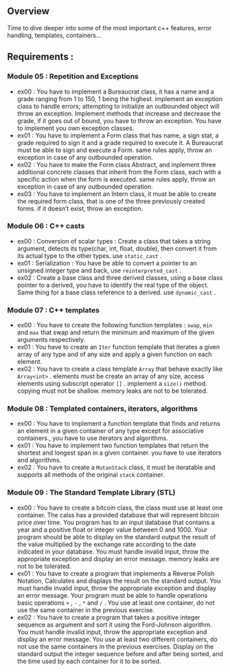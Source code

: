 ## Overview

Time to dive deeper into some of the most important c++ features, error handling, templates, containers...

## Requirements :

### Module 05 : Repetition and Exceptions

-   ex00 : You have to implement a Bureaucrat class, it has a name and a grade ranging from 1 to 150, 1 being the highest. implement an exception class to handle errors; attempting to initialize an outbounded object will throw an exception. Implement methods that increase and decrease the grade, if it goes out of bound, you have to throw an exception. You have to implement you own exception classes.
-   ex01 : You have to implement a Form class that has name, a sign stat, a grade required to sign it and a grade required to execute it. A Bureaucrat must be able to sign and execute a Form. same rules apply, throw an exception in case of any outbounded operation.
-   ex02 : You have to make the Form class Abstract, and inplement three additional concrete classes that inherit from the Form class, each with a specific action when the form is executed. same rules apply, throw an exception in case of any outbounded operation.
-   ex03 : You have to implement an Intern class, it must be able to create the required form class, that is one of the three previously created forms. if it doesn’t exist, throw an exception.

### Module 06 : C++ casts

-   ex00 : Conversion of scalar types : Create a class that takes a string argument, detects its type(char, int, float, double), then convert it from its actual type to the other types. use `static_cast` .
-   ex01 : Serialization : You have be able to convert a pointer to an unsigned integer type and back, use `reinterpreted_cast` .
-   ex02 : Create a base class and three derived classes, using a base class pointer to a derived, you have to identify the real type of the object. Same thing for a base class reference to a derived. use `dynamic_cast` .

### Module 07 : C++ templates

-   ex00 : You have to create the following function templates : `swap`, `min` and `max` that swap and return the minimum and maximum of the given arguments respectively.
-   ex01 : You have to create an `Iter` function template that iterates a given array of any type and of any size and apply a given function on each element.
-   ex02 : You have to create a class template `Array` that behave exactly like `Array<int>` . elements must be create an array of any size, access elements using subscript operator `[]` . implement a `size()` method. copying must not be shallow. memory leaks are not to be tolerated.

### Module 08 : Templated containers, iterators, algorithms

-   ex00 : You have to implement a function template that finds and returns an element in a given container of any type except for associative containers., you have to use iterators and algorithms.
-   ex01 : You have to implement two function templates that return the shortest and longest span in a given container. you have to use iterators and algorithms.
-   ex02 : You have to create a `MutanStack` class, it must be iteratable and supports all methods of the original `stack` container.

### Module 09 : The **Standard Template Library (STL)**

-   ex00 : You have to create a bitcoin class, the class must use at least one container. The calss has a provided database that will represent bitcoin price over time. You program has to an input database that contains a year and a positive float or integer value between 0 and 1000. Your program should be able to display on the standard output the result of the value multiplied by the exchange rate according to the date indicated in your database. You must handle invalid input, throw the appropriate exception and display an error message. memory leaks are not to be tolerated.
-   ex01 : You have to create a program that implements a Reverse Polish Notation, Calculates and displays the result on the standard output. You must handle invalid input, throw the appropriate exception and display an error message. Your program must be able to handle operations basic operations `+` , `-` , `*` and `/` . You use at least one container, do not use the same container in the previous exercise.
-   ex02 : You have to create a program that takes a positive integer sequence as argument and sort it using the Ford-Johnson algorithm. You must handle invalid input, throw the appropriate exception and display an error message. You use at least two different containers, do not use the same containers in the previous exercises. Display on the standard output the integer sequence before and after being sorted, and the time used by each container for it to be sorted.
